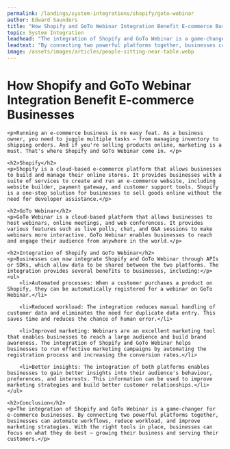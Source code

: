 ```yaml
---
permalink: /landings/system-integrations/shopify/goto-webinar
author: Edward Saunders
title: "How Shopify and GoTo Webinar Integration Benefit E-commerce Businesses"
topic: System Integration
leadhead: "The integration of Shopify and GoTo Webinar is a game-changer for e-commerce businesses"
leadtext: "By connecting two powerful platforms together, businesses can automate workflows, reduce workload, and improve marketing strategies. With the right tools in place, businesses can focus on what they do best – growing their business and serving their customers."
image: /assets/images/articles/people-sitting-near-table.webp
---
```

<div class="arttext">	<h1>How Shopify and GoTo Webinar Integration Benefit E-commerce Businesses</h1>

	<p>Running an e-commerce business is no easy feat. As a business owner, you need to juggle multiple tasks – from managing inventory to shipping orders. And if you're selling products online, marketing is a must. That's where Shopify and GoTo Webinar come in. </p>

	<h2>Shopify</h2>
	<p>Shopify is a cloud-based e-commerce platform that allows businesses to build and manage their online stores. It provides businesses with a suite of services to create and run an e-commerce website, including website builder, payment gateway, and customer support tools. Shopify is a one-stop solution for businesses to sell goods online without the need for developer assistance.</p>

	<h2>GoTo Webinar</h2>
	<p>GoTo Webinar is a cloud-based platform that allows businesses to host webinars, online meetings, and web conferences. It provides various features such as live polls, chat, and Q&A sessions to make webinars more interactive. GoTo Webinar enables businesses to reach and engage their audience from anywhere in the world.</p>

	<h2>Integration of Shopify and GoTo Webinar</h2>
	<p>Businesses can now integrate Shopify and GoTo Webinar through APIs or SDKs, which allow data to be shared between the two platforms. The integration provides several benefits to businesses, including:</p>
	<ul>
		<li>Automated processes: When a customer purchases a product on Shopify, they can be automatically registered for a webinar on GoTo Webinar.</li>
		
		<li>Reduced workload: The integration reduces manual handling of customer data and eliminates the need for duplicate data entry. This saves time and reduces the chance of human error.</li>
		
		<li>Improved marketing: Webinars are an excellent marketing tool that enables businesses to reach a large audience and build brand awareness. The integration of Shopify and GoTo Webinar helps businesses to run effective marketing campaigns by automating the registration process and increasing the conversion rates.</li>
		
		<li>Better insights: The integration of both platforms enables businesses to gain better insights into their audience's behaviour, preferences, and interests. This information can be used to improve marketing strategies and build better customer relationships.</li>
	</ul>

	<h2>Conclusion</h2>
	<p>The integration of Shopify and GoTo Webinar is a game-changer for e-commerce businesses. By connecting two powerful platforms together, businesses can automate workflows, reduce workload, and improve marketing strategies. With the right tools in place, businesses can focus on what they do best – growing their business and serving their customers.</p>
</div>